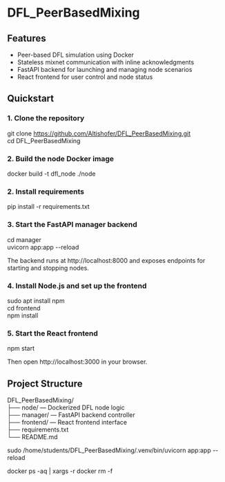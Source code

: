 # DFL_PeerBasedMixing


## Features

- Peer-based DFL simulation using Docker  
- Stateless mixnet communication with inline acknowledgments  
- FastAPI backend for launching and managing node scenarios  
- React frontend for user control and node status

## Quickstart

### 1. Clone the repository

git clone https://github.com/Altishofer/DFL_PeerBasedMixing.git  
cd DFL_PeerBasedMixing

### 2. Build the node Docker image

docker build -t dfl_node ./node

### 2. Install requirements
pip install -r requirements.txt


### 3. Start the FastAPI manager backend

cd manager  
uvicorn app:app --reload

The backend runs at http://localhost:8000 and exposes endpoints for starting and stopping nodes.

### 4. Install Node.js and set up the frontend

sudo apt install npm   
cd frontend  
npm install

### 5. Start the React frontend

npm start

Then open http://localhost:3000 in your browser.

## Project Structure

DFL_PeerBasedMixing/  
├── node/ — Dockerized DFL node logic  
├── manager/ — FastAPI backend controller  
├── frontend/ — React frontend interface  
├── requirements.txt  
└── README.md


sudo /home/students/DFL_PeerBasedMixing/.venv/bin/uvicorn app:app --reload

docker ps -aq | xargs -r docker rm -f
